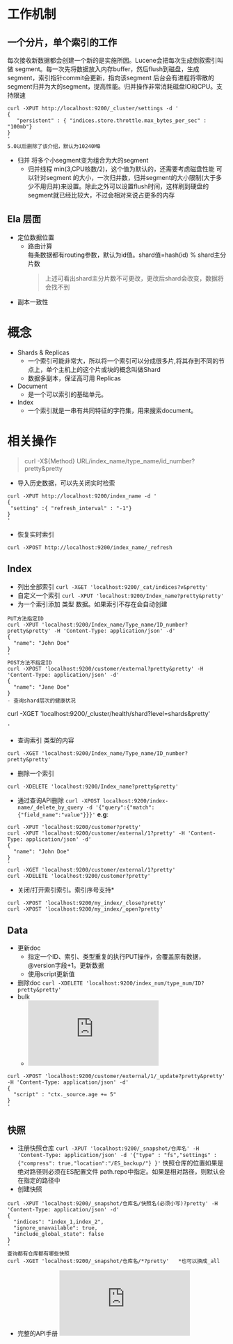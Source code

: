 # 工作机制
## 一个分片，单个索引的工作
每次接收新数据都会创建一个新的是实施所因。Lucene会把每次生成倒叙索引叫做 segment。每一次先将数据放入内存buffer，然后flush到磁盘，生成segment，索引指针commit会更新，指向该segment
后台会有进程将零散的segment归并为大的segment，提高性能。归并操作非常消耗磁盘IO和CPU。支持限速
```
curl -XPUT http://localhost:9200/_cluster/settings -d '
{
   "persistent" : { "indices.store.throttle.max_bytes_per_sec" : "100mb"}
}
'
5.0以后删除了该介绍，默认为10240MB
```
- 归并
  将多个小segment变为组合为大的segment
  - 归并线程 min(3,CPU核数/2)，这个值为默认的，还需要考虑磁盘性能
可以针对segment 的大小，一次归并数，归并segment的大小限制(大于多少不用归并)来设置。除此之外可以设置flush时间，这样刷到硬盘的segment就已经比较大，不过会相对来说占更多的内存
## Ela 层面
- 定位数据位置
  - 路由计算<br>
    每条数据都有routing参数，默认为id值。shard值=hash(id) % shard主分片数
    > 上述可看出shard主分片数不可更改，更改后shard会改变，数据将会找不到    
- 副本一致性
# 概念
- Shards & Replicas
  - 一个索引可能非常大，所以将一个索引可以分成很多片,将其存到不同的节点上，单个主机上的这个片或块的概念叫做Shard
  - 数据多副本，保证高可用 Replicas
- Document
  -  是一个可以索引的基础单元。
- Index
  - 一个索引就是一串有共同特征的字符集，用来搜索document。 
# 相关操作
> curl -X${Method} URL/index_name/type_name/id_number?pretty&pretty
- 导入历史数据，可以先关闭实时检索
```
curl -XPUT http://localhost:9200/index_name -d '
{
 "setting" :{ "refresh_interval" : "-1"}
}
'
```
- 恢复实时索引
```
curl -XPOST http://localhost:9200/index_name/_refresh
```

## Index 
- 列出全部索引
  `curl -XGET 'localhost:9200/_cat/indices?v&pretty'`
- 自定义一个索引
  `curl -XPUT 'localhost:9200/Index_name?pretty&pretty'`
- 为一个索引添加 类型 数据。如果索引不存在会自动创建
```
PUT方法指定ID
curl -XPUT 'localhost:9200/Index_name/Type_name/ID_number?pretty&pretty' -H 'Content-Type: application/json' -d'
{
  "name": "John Doe"
}
'
POST方法不指定ID
curl -XPOST 'localhost:9200/customer/external?pretty&pretty' -H 'Content-Type: application/json' -d'
{
  "name": "Jane Doe"
}
- 查询shard层次的健康状况
```
curl -XGET 'localhost:9200/_cluster/health/shard?level=shards&pretty'
```
'
```
- 查询索引 类型的内容
```
curl -XGET 'localhost:9200/Index_name/Type_name/ID_number?pretty&pretty'
```
- 删除一个索引
```
curl -XDELETE 'localhost:9200/Index_name?pretty&pretty'
```
- 通过查询API删除
`curl -XPOST localhost:9200/index-name/_delete_by_query -d '{"query":{"match":{"field_name":"value"}}}'`
**e.g**:
```
curl -XPUT 'localhost:9200/customer?pretty'
curl -XPUT 'localhost:9200/customer/external/1?pretty' -H 'Content-Type: application/json' -d'
{
  "name": "John Doe"
}
'
curl -XGET 'localhost:9200/customer/external/1?pretty'
curl -XDELETE 'localhost:9200/customer?pretty'
```
- 关闭/打开索引索引。索引序号支持*
```
curl -XPOST 'localhost:9200/my_index/_close?pretty'
curl -XPOST 'localhost:9200/my_index/_open?pretty'
```
## Data
- 更新doc
  - 指定一个ID、索引、类型重复的执行PUT操作，会覆盖原有数据，@version字段+1。更新数据
  - 使用script更新值
- 删除doc
  `curl -XDELETE 'localhost:9200/index_num/type_num/ID?pretty&pretty'`
- bulk
  - ![批量操作](https://www.elastic.co/guide/en/elasticsearch/reference/5.5/docs-bulk.html)
```
curl -XPOST 'localhost:9200/customer/external/1/_update?pretty&pretty' -H 'Content-Type: application/json' -d'
{
  "script" : "ctx._source.age += 5"
}
'
```

## 快照
- 注册快照仓库 
`curl -XPUT 'localhost:9200/_snapshot/仓库名' -H 'Content-Type: application/json' -d '{"type" : "fs","settings" : {"compress": true,"location":"/ES_backup/"} }'`
快照仓库的位置如果是绝对路径则必须在ES配置文件 path.repo中指定。如果是相对路径，则默认会在指定的路径中
- 创建快照
```
curl -XPUT 'localhost:9200/_snapshot/仓库名/快照名(必须小写)?pretty' -H 'Content-Type: application/json' -d'
{
  "indices": "index_1,index_2",
  "ignore_unavailable": true,
  "include_global_state": false
}
'
查询都有仓库都有哪些快照
curl -XGET 'localhost:9200/_snapshot/仓库名/*?pretty'   *也可以换成_all
```
- 完整的API手册
![API](https://www.elastic.co/guide/en/elasticsearch/reference/5.5/cat.html)
